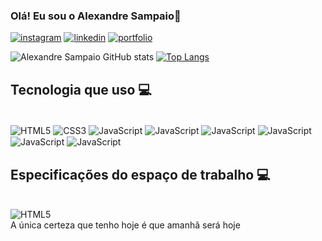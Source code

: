 ### Olá! Eu sou o Alexandre Sampaio👋

[![instagram](https://img.shields.io/badge/Instagram-E4405F?style=for-the-badge&logo=instagram&logoColor=black)](https://www.instagram.com/iamnobodyalg12/)
[![linkedin](https://img.shields.io/badge/LinkedIn-0077B5?style=for-the-badge&logo=linkedin&logoColor=white)](https://www.linkedin.com/in/alexandre-sampaio-57599431a/)
[![portfolio](https://img.shields.io/badge/Portfolio-255E63?style=for-the-badge&logo=About.me&logoColor=white)](https://alexandresampaioportfolio.vercel.app/)


![Alexandre Sampaio  GitHub stats](https://github-readme-stats.vercel.app/api?username=NobodyAlexandre13&show_icons=true&bg_color=00000000)
[![Top Langs](https://github-readme-stats.vercel.app/api/top-langs/?username=NobodyAlexandre13&layout=donut)](https://github.com/NobodyAlexandre13/github-readme-stats)

### <h2>Tecnologia que uso 💻</h2>

<div style="display: inline-block"><br>
  <img align="center" alt="HTML5" src="https://img.shields.io/badge/HTML5-E34F26?style=for-the-badge&logo=html5&logoColor=white" />
  <img align="center" alt="CSS3" src="https://img.shields.io/badge/CSS3-1572B6?style=for-the-badge&logo=css3&logoColor=white" />
  <img align="center" alt="JavaScript" src="https://img.shields.io/badge/JavaScript-F7DF1E?style=for-the-badge&logo=javascript&logoColor=white" />
    <img align="center" alt="JavaScript" src="https://img.shields.io/badge/PHP-777BB4?style=for-the-badge&logo=php&logoColor=white" />
    <img align="center" alt="JavaScript" src="https://img.shields.io/badge/Expo-1B1F23?style=for-the-badge&logo=expo&logoColor=white" />
    <img align="center" alt="JavaScript" src="https://img.shields.io/badge/React_Native-20232A?style=for-the-badge&logo=react&logoColor=61DAFB" />
  <img align="center" alt="JavaScript" src="https://img.shields.io/badge/MySQL-005C84?style=for-the-badge&logo=mysql&logoColor=white" />
  <img align="center" alt="JavaScript" src="https://img.shields.io/badge/Sqlite-003B57?style=for-the-badge&logo=sqlite&logoColor=white" />
</div><br>

  ### <h2>Especificações do espaço de trabalho 💻</h2>
<div style="display: inline-block"><br>
<img align="center" alt="HTML5" src="https://img.shields.io/badge/hp%20laptop-0096D6?style=for-the-badge&logo=hp&logoColor=white" />
</div><br>
A única certeza que tenho hoje é que amanhã será hoje


